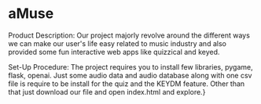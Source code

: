 # aMuse
Product Description: Our project majorly revolve around the different ways we can make our user's life easy related to music industry and also provided some fun interactive web apps like quizzical and keyed.

Set-Up Procedure: The project requires you to install few libraries, pygame, flask, openai. Just some audio data and audio database along with one csv file is require to be install for the quiz and the KEYDM feature. Other than that just download our file and open index.html and explore.}
